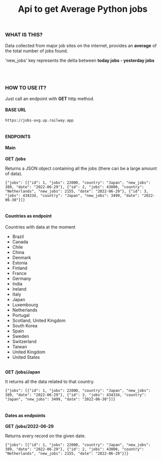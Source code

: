 <body>
<header>
<h1>
Api to get Average Python jobs
</h1>
</header>
<section>
<div>
<h3>WHAT IS THIS?</h3>
<p>Data collected from major job sites on the internet, provides an <strong>average</strong> of the total number of jobs found.</p>
<p>'new_jobs' key represents the delta between <strong>today jobs - yesterday jobs</strong></p>
<br>
<br>
<h3>HOW TO USE IT?</h3>
<p>Just call an endpoint with <b>GET</b> http method.</p>
<h4>BASE URL</h4>
<code>https://jobs-avg.up.railway.app</code>
<br>
<br>
<h4>ENDPOINTS</h4>
<h4>Main</h4>
<b>GET</b>
<b>/jobs</b>
<p>Returns a JSON object containing all the jobs (there can be a large amount of data).</p>
<div>
<code>{"jobs": [{"id": 1, "jobs": 22000, "country": "Japan", "new_jobs": 389, "date": "2022-06-29"}, {"id": 2, "jobs": 43000, "country": "Netherlands", "new_jobs": 2155, "date": "2022-06-29"}, {"id": 3, "jobs": 434334, "country": "Japan", "new_jobs": 3499, "date": "2022-06-30"}]}</code>
</div>
<br>
<h4>Countries as endpoint</h4>
<p>Countries with data at the moment</p>
<ul>
<li>Brazil</li>
<li>Canada</li>
<li>Chile</li>
<li>China</li>
<li>Denmark</li>
<li>Estonia</li>
<li>Finland</li>
<li>France</li>
<li>Germany</li>
<li>India</li>
<li>Ireland</li>
<li>Italy</li>
<li>Japan</li>
<li>Luxembourg</li>
<li>Netherlands</li>
<li>Portugal</li>
<li>Scotland, United Kingdom</li>
<li>South Korea</li>
<li>Spain</li>
<li>Sweden</li>
<li>Switzerland</li>
<li>Taiwan</li>
<li>United Kingdom</li>
<li>United States</li>
</ul>
<br>
<b>GET</b>
<b>/jobs/Japan</b><br>
<p>It returns all the data related to that country.</p>
<div>
<code>{"jobs": [{"id": 1, "jobs": 22000, "country": "Japan", "new_jobs": 389, "date": "2022-06-29"}, {"id": 3, "jobs": 434334, "country": "Japan", "new_jobs": 3499, "date": "2022-06-30"}]}</code>
</div>
<br>
<h4>Dates as endpoints</h4>
<b>GET</b>
<b>/jobs/2022-06-29</b><br>
<p>Returns every record on the given date.</p>
<div>
<code>{"jobs": [{"id": 1, "jobs": 22000, "country": "Japan", "new_jobs": 389, "date": "2022-06-29"}, {"id": 2, "jobs": 43000, "country": "Netherlands", "new_jobs": 2155, "date": "2022-06-29"}]}</code>
</div>
</div>
</section>
</body>
